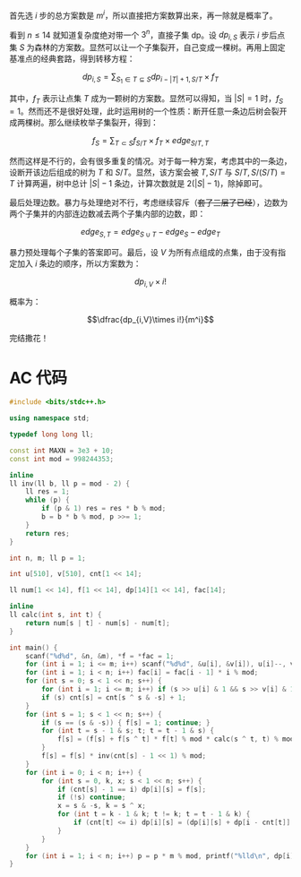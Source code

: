 首先选 $i$ 步的总方案数是 $m^i$，所以直接把方案数算出来，再一除就是概率了。

看到 $n\le14$ 就知道复杂度绝对带一个 $3^n$，直接子集 dp。设 $dp_{i,S}$ 表示 $i$ 步后点集 $S$ 为森林的方案数。显然可以让一个子集裂开，自己变成一棵树。再用上固定基准点的经典套路，得到转移方程：

$$dp_{i,S}=\sum_{S_1\in T\subseteq S}dp_{i-|T|+1,S/T}\times f_T$$

其中，$f_T$ 表示让点集 $T$ 成为一颗树的方案数。显然可以得知，当 $|S|=1$ 时，$f_S=1$。然而还不是很好处理，此时运用树的一个性质：断开任意一条边后树会裂开成两棵树。那么继续枚举子集裂开，得到：

$$f_S=\sum_{T\subset S}f_{S/T}\times f_T\times edge_{S/T,T}$$

然而这样是不行的，会有很多重复的情况。对于每一种方案，考虑其中的一条边，设断开该边后组成的树为 $T$ 和 $S/T$。显然，该方案会被 $T,S/T$ 与 $S/T,S/(S/T)=T$ 计算两遍，树中总计 $|S|-1$ 条边，计算次数就是 $2(|S|-1)$，除掉即可。

最后处理边数。暴力与处理绝对不行，考虑继续容斥（~~套了三层了已经~~），边数为两个子集并的内部连边数减去两个子集内部的边数，即：

$$edge_{S,T}=edge_{S\cup T}-edge_S-edge_T$$

暴力预处理每个子集的答案即可。最后，设 $V$ 为所有点组成的点集，由于没有指定加入 $i$ 条边的顺序，所以方案数为：

$$dp_{i,V}\times i!$$

概率为：

$$\dfrac{dp_{i,V}\times i!}{m^i}$$

完结撒花！

# AC 代码
```cpp
#include <bits/stdc++.h>

using namespace std;

typedef long long ll;

const int MAXN = 3e3 + 10;
const int mod = 998244353;

inline 
ll inv(ll b, ll p = mod - 2) {
	ll res = 1;
	while (p) {
		if (p & 1) res = res * b % mod;
		b = b * b % mod, p >>= 1;
	}
	return res;
}

int n, m; ll p = 1;

int u[510], v[510], cnt[1 << 14];

ll num[1 << 14], f[1 << 14], dp[14][1 << 14], fac[14];

inline 
ll calc(int s, int t) {
	return num[s | t] - num[s] - num[t];
}

int main() {
	scanf("%d%d", &n, &m), *f = *fac = 1;
	for (int i = 1; i <= m; i++) scanf("%d%d", &u[i], &v[i]), u[i]--, v[i]--;
	for (int i = 1; i < n; i++) fac[i] = fac[i - 1] * i % mod;
	for (int s = 0; s < 1 << n; s++) {
		for (int i = 1; i <= m; i++) if (s >> u[i] & 1 && s >> v[i] & 1) num[s]++;
		if (s) cnt[s] = cnt[s ^ s & -s] + 1;
	}
	for (int s = 1; s < 1 << n; s++) {
		if (s == (s & -s)) { f[s] = 1; continue; }
		for (int t = s - 1 & s; t; t = t - 1 & s) {
			f[s] = (f[s] + f[s ^ t] * f[t] % mod * calc(s ^ t, t) % mod) % mod;
		}
		f[s] = f[s] * inv(cnt[s] - 1 << 1) % mod;
	}
	for (int i = 0; i < n; i++) {
		for (int s = 0, k, x; s < 1 << n; s++) {
			if (cnt[s] - 1 == i) dp[i][s] = f[s];
			if (!s) continue;
			x = s & -s, k = s ^ x;
			for (int t = k - 1 & k; t != k; t = t - 1 & k) {
				if (cnt[t] <= i) dp[i][s] = (dp[i][s] + dp[i - cnt[t]][s ^ t ^ x] * f[t ^ x] % mod) % mod;
			}
		}
	}
	for (int i = 1; i < n; i++) p = p * m % mod, printf("%lld\n", dp[i][(1 << n) - 1] * fac[i] % mod * inv(p) % mod);
}
```